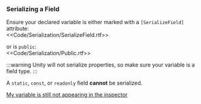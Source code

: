 ### Serializing a Field

Ensure your declared variable is either marked with a `[SerializeField]` attribute:  
<<Code/Serialization/SerializeField.rtf>>  

or is `public`:  
<<Code/Serialization/Public.rtf>>  

:::warning
Unity will not serialize properties, so make sure your variable is a field type.
:::

A `static`, `const`, or `readonly` field **cannot** be serialized.

[My variable is still not appearing in the inspector](Serialization%202/Serializing%20A%20Field%202.md)
